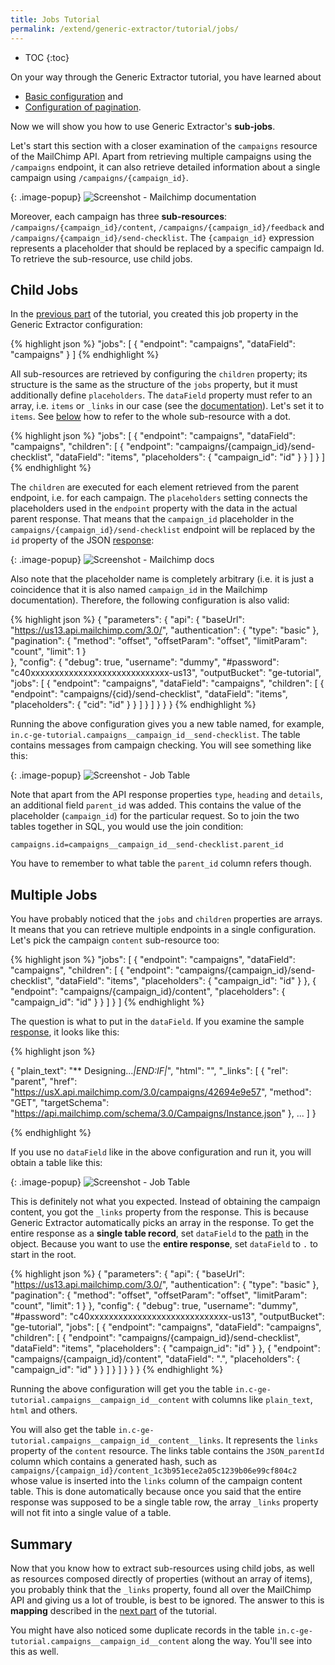 ```yaml
---
title: Jobs Tutorial
permalink: /extend/generic-extractor/tutorial/jobs/
---
```


* TOC
{:toc}

On your way through the Generic Extractor tutorial, you have learned about

- [Basic configuration](/extend/generic-extractor/tutorial/basic/) and 
- [Configuration of pagination](/extend/generic-extractor/tutorial/pagination/).

Now we will show you how to use Generic Extractor's **sub-jobs**.

Let's start this section with a closer examination of the `campaigns` resource of the MailChimp API. 
Apart from retrieving multiple campaigns using the `/campaigns` endpoint, it can also retrieve detailed 
information about a single campaign using `/campaigns/{campaign_id}`. 

{: .image-popup}
![Screenshot - Mailchimp documentation](/extend/generic-extractor/tutorial/mailchimp-api-docs-1.png)

Moreover, each campaign has three **sub-resources**: 
`/campaigns/{campaign_id}/content`, `/campaigns/{campaign_id}/feedback` 
and `/campaigns/{campaign_id}/send-checklist`. The `{campaign_id}` expression represents a placeholder 
that should be replaced by a specific campaign Id. To retrieve the sub-resource, use child jobs. 

## Child Jobs

In the 
[previous part](/extend/generic-extractor/tutorial/pagination/#running) of the tutorial, you created this job 
property in the Generic Extractor configuration:

{% highlight json %}
"jobs": [
    {
        "endpoint": "campaigns",
        "dataField": "campaigns"
    }
]
{% endhighlight %}

All sub-resources are retrieved by configuring the `children` property; its structure is the same as the 
structure of the `jobs` property, but it must additionally define `placeholders`.
The `dataField` property must refer to an array, i.e. `items` or `_links` in our case 
(see the [documentation](https://mailchimp.com/developer/reference/campaigns/campaign-checklist/)). 
Let's set it to `items`. See [below](#Multiple_Jobs) how to refer to the whole sub-resource with a dot.

{% highlight json %}
"jobs": [
    {
        "endpoint": "campaigns",
        "dataField": "campaigns",
        "children": [
            {
                "endpoint": "campaigns/{campaign_id}/send-checklist",
                "dataField": "items",
                "placeholders": {
                    "campaign_id": "id"
                }
            }
        ]
    }
]
{% endhighlight %}

The `children` are executed for each element retrieved from the parent endpoint, i.e. for each campaign.
The `placeholders` setting connects the placeholders used in the `endpoint` property with 
the data in the actual parent response. 
That means that the `campaign_id` placeholder in the `campaigns/{campaign_id}/send-checklist` endpoint 
will be replaced by the `id` property of the JSON [response](https://mailchimp.com/developer/reference/campaigns/): 

{: .image-popup}
![Screenshot - Mailchimp docs](/extend/generic-extractor/tutorial/mailchimp-api-docs-2.png)

Also note that the placeholder name is completely arbitrary (i.e. it is just a coincidence that
it is also named `campaign_id` in the Mailchimp documentation). Therefore, the following configuration is 
also valid:

{% highlight json %}
{
    "parameters": {
        "api": {
            "baseUrl": "https://us13.api.mailchimp.com/3.0/",
            "authentication": {
                "type": "basic"
            },
            "pagination": {
                "method": "offset",
                "offsetParam": "offset",
                "limitParam": "count",
                "limit": 1
            }            
        },
        "config": {
            "debug": true,
            "username": "dummy",
            "#password": "c40xxxxxxxxxxxxxxxxxxxxxxxxxxxxx-us13",
            "outputBucket": "ge-tutorial",
            "jobs": [
                {
                    "endpoint": "campaigns",
                    "dataField": "campaigns",
                    "children": [
                        {
                            "endpoint": "campaigns/{cid}/send-checklist",
                            "dataField": "items",
                            "placeholders": {
                                "cid": "id"
                            }
                        }
                    ]
                }
            ]
        }
    }
}
{% endhighlight %}

Running the above configuration gives you a new table named, for example, 
`in.c-ge-tutorial.campaigns__campaign_id__send-checklist`. The table
contains messages from campaign checking. You will see something like this:

{: .image-popup}
![Screenshot - Job Table](/extend/generic-extractor/tutorial/job-table-1.png)

Note that apart from the API response properties `type`, `heading` and `details`, an additional field 
`parent_id` was added. This contains the value of the placeholder (`campaign_id`) for the particular 
request. So to join the two tables together in SQL, you would use the join condition: 

    campaigns.id=campaigns__campaign_id__send-checklist.parent_id

You have to remember to what table the `parent_id` column refers though.

## Multiple Jobs
You have probably noticed that the `jobs` and `children` properties are arrays. It means that you can retrieve multiple 
endpoints in a single configuration. Let's pick the campaign `content` sub-resource too:

{% highlight json %}
"jobs": [
    {
        "endpoint": "campaigns",
        "dataField": "campaigns",
        "children": [
            {
                "endpoint": "campaigns/{campaign_id}/send-checklist",
                "dataField": "items",
                "placeholders": {
                    "campaign_id": "id"
                }
            },
            {
                "endpoint": "campaigns/{campaign_id}/content",
                "placeholders": {
                    "campaign_id": "id"
                }
            }
        ]
    }
]
{% endhighlight %}

The question is what to put in the `dataField`. If you examine the sample [response](https://mailchimp.com/developer/reference/campaigns/campaign-content/),
it looks like this:

{% highlight json %}

{
  "plain_text": "** Designing...*|END:IF|*",
  "html": "<!DOCTYPE html...</html>",
  "_links": [
    {
      "rel": "parent",
      "href": "https://usX.api.mailchimp.com/3.0/campaigns/42694e9e57",
      "method": "GET",
      "targetSchema": "https://api.mailchimp.com/schema/3.0/Campaigns/Instance.json"
    },
    ...
  ]
}

{% endhighlight %}

If you use no `dataField` like in the above configuration and run it, you will obtain a table like this:

{: .image-popup}
![Screenshot - Job Table](/extend/generic-extractor/tutorial/job-table-2.png)

This is definitely not what you expected. Instead of obtaining the campaign content, you 
got the `_links` property from the response. This is because Generic Extractor automatically 
picks an array in the response. To get the entire response as a **single table record**, set `dataField` 
to the [path](/extend/generic-extractor/tutorial/json/#references) in the object. Because you want to use the 
**entire response**, set `dataField` to `.` to start in the root.

{% highlight json %}
{
    "parameters": {
        "api": {
            "baseUrl": "https://us13.api.mailchimp.com/3.0/",
            "authentication": {
                "type": "basic"
            },
            "pagination": {
                "method": "offset",
                "offsetParam": "offset",
                "limitParam": "count",
                "limit": 1
            }
        },
        "config": {
            "debug": true,
            "username": "dummy",
            "#password": "c40xxxxxxxxxxxxxxxxxxxxxxxxxxxxx-us13",
            "outputBucket": "ge-tutorial",
            "jobs": [
                {
                    "endpoint": "campaigns",
                    "dataField": "campaigns",
                    "children": [
                        {
                            "endpoint": "campaigns/{campaign_id}/send-checklist",
                            "dataField": "items",
                            "placeholders": {
                                "campaign_id": "id"
                            }
                        },
                        {
                            "endpoint": "campaigns/{campaign_id}/content",
                            "dataField": ".",
                            "placeholders": {
                                "campaign_id": "id"
                            }
                        }
                    ]
                }
            ]
        }
    }
}
{% endhighlight %}

Running the above configuration will get you the table `in.c-ge-tutorial.campaigns__campaign_id__content`
with columns like `plain_text`, `html` and others. 

You will also get the table `in.c-ge-tutorial.campaigns__campaign_id__content__links`. It 
represents the `links` property of the `content` resource. The links table contains the 
`JSON_parentId` column which contains a generated hash, such as 
`campaigns/{campaign_id}/content_1c3b951ece2a05c1239b06e99cf804c2` whose value is inserted into
the `links` column of the campaign content table. This is done automatically because once
you said that the entire response was supposed to be a single table row, the array `_links` 
property will not fit into a single value of a table.

## Summary
Now that you know how to extract sub-resources using child jobs, as well as resources composed directly of 
properties (without an array of items), you probably think that the `_links` property, found all over the 
MailChimp API and giving us a lot of trouble, is best to be ignored. The answer to this is 
**mapping** described in the [next part](/extend/generic-extractor/tutorial/mapping/) of the tutorial. 

You might have also noticed some duplicate records in the table `in.c-ge-tutorial.campaigns__campaign_id__content` 
along the way. You'll see into this as well.